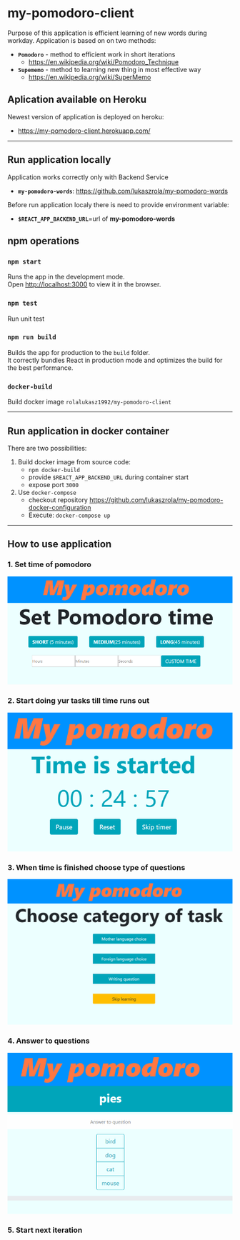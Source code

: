 

# my-pomodoro-client

Purpose of this application is efficient learning of new words during workday. Application is based on on two methods:

* **`Pomodoro`** - method to efficient work in short iterations
  * https://en.wikipedia.org/wiki/Pomodoro_Technique
* **`Supememo`** - method to learning new thing in most effective way
  * https://en.wikipedia.org/wiki/SuperMemo

## Aplication available  on Heroku
Newest version of application is deployed on heroku:
* https://my-pomodoro-client.herokuapp.com/
---

## Run application locally
Application works correctly only with Backend Service
* **`my-pomodoro-words`**: https://github.com/lukaszrola/my-pomodoro-words

Before run application localy there is need to provide environment variable:
* **`$REACT_APP_BACKEND_URL`**=url of **my-pomodoro-words**

## npm operations
### `npm start`

Runs the app in the development mode.<br>
Open [http://localhost:3000](http://localhost:3000) to view it in the browser.

### `npm test`

Run unit test

### `npm run build`

Builds the app for production to the `build` folder.<br>
It correctly bundles React in production mode and optimizes the build for the best performance.

### `docker-build`

Build docker image `rolalukasz1992/my-pomodoro-client`

---

## Run application in docker container
There are two possibilities:
1. Build docker image from source code:
    * `npm docker-build`
    * provide `$REACT_APP_BACKEND_URL` during container start
    * expose port `3000`
2. Use `docker-compose`
    * checkout repository https://github.com/lukaszrola/my-pomodoro-docker-configuration
    * Execute: `docker-compose up`

---
## How to use application
### 1. Set time of pomodoro
![picture alt](application-screens/TimeProvider.png)

### 2. Start doing yur tasks till time runs out
![picture alt](application-screens/Timer.png)

### 3. When time is finished choose type of questions
![picture alt](application-screens/CategoryChooser.png)

### 4. Answer to questions
![picture alt](application-screens/Questions.png)

### 5. Start next iteration